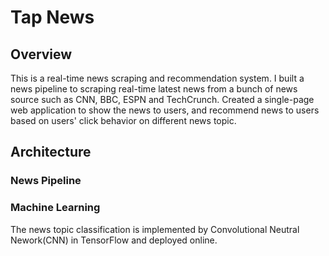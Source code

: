 # Tap News
## Overview
This is a real-time news scraping and recommendation system. I built a news pipeline to scraping real-time latest news from a bunch of news source such as CNN, BBC, ESPN and TechCrunch. Created a single-page web application to show the news to users, and recommend news to users based on users' click behavior on different news topic. 
## Architecture
### News Pipeline
### Machine Learning
The news topic classification is implemented by Convolutional Neutral Nework(CNN) in TensorFlow and deployed online.
